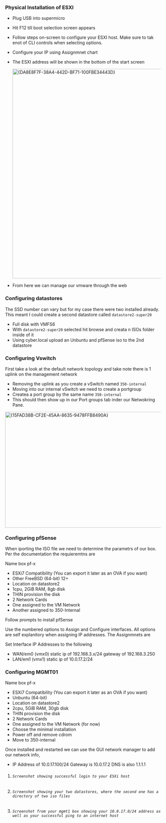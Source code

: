 ### Physical Installation of ESXI
- Plug USB into supermicro
- Hit F12 till boot selection screen appears
- Follow steps on-screen to configure your ESXI host. Make sure to tak enot of CLI controls when selecting options.
- Configure your IP using Assignmnet chart
- The ESXI address will be shown in the bottom of the start screen
  
  <img width="1030" height="675" alt="{DA8E8F7F-38A4-442D-BF71-100FBE34443D}" src="https://github.com/user-attachments/assets/094257e1-9668-4717-8225-3d51f62c90aa" />

- From here we can manage our vmware through the web

### Configuring datastores

The SSD number can vary but for my case there were two installed already. This meant I could create a second datastore called `datastore2-super20`
- Full disk with VMFS6
- With `datastore2-super20` selected hit browse and creata n ISOs folder inside of it
- Using cyber.local upload an Unbuntu and pfSense iso to the 2nd datastore

### Configuring Vswitch
First take a look at the default network topology and take note there is 1 uplink on the management network
- Removing the uplink as you create a vSwitch named `350-internal`
- Moving into our internal vSwitch we need to create a portgroup
-  Createa a port group by the same name `350-internal`
-  This should then show up in our Port groups tab inder our Netwokring Pane.


<img width="963" height="373" alt="{15FAD38B-CF2E-45AA-8635-9478FFB8490A}" src="https://github.com/user-attachments/assets/24f07026-53bb-48e7-b36e-fdd1d6f055a0" />

### Configuring pfSense
When iporting the ISO file we need to determine the parametrs of our box. Per the documentation the requieremtns are

Name box pf-x
* ESXi7 Compatibility (You can export it later as an OVA if you want) 
* Other FreeBSD (64-bit) 12+
* Location on datastore2
* 1cpu, 2GiB RAM, 8gb disk
* THIN provision the disk 
* 2 Network Cards 
* One assigned to the VM Network 
* Another assigned to 350-Internal


Follow prompts to install pfSense

Use the numbered options to Assign and Configure interfaces. All options are self explanitory when assigning IP addresses. The Assignmnets are 

Set Interface IP Addresses to the following 
* WAN/em0 (vmx0) 
    static ip of 192.168.3.x/24 
    gateway of 192.168.3.250 
* LAN/em1 (vmx1) 
    static ip of 10.0.17.2/24 


### Configuring MGMT01

Name box pf-x
* ESXi7 Compatibility (You can export it later as an OVA if you want) 
* Unbuntu (64-bit)
* Location on datastore2
* 2cpu, 5GiB RAM, 30gb disk
* THIN provision the disk 
* 2 Network Cards 
* One assigned to the VM Network (for now)
* Choose the minimal installation
* Power off and remove cdrom
* Move to 350-internal

Once installed and restarted we can use the GUI network manager to add our network info,

* IP Address of 10.0.17.100/24 
    Gateway is 10.0.17.2 
    DNS is also 1.1.1.1 








1. ######  `Screenshot showing successful login to your ESXi host`
2. ######   `Screenshot showing your two datastores, where the second one has a directory of two iso files`
3. ######  `Screenshot from your mgmt1 box showing your 10.0.17.0/24 address as well as your successful ping to an internet host`
